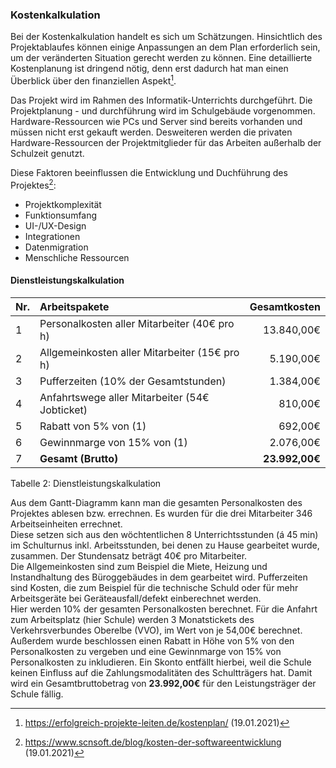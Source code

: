 ﻿### Kostenkalkulation
Bei der Kostenkalkulation handelt es sich um Schätzungen. Hinsichtlich des Projektablaufes können einige Anpassungen an dem Plan erforderlich sein, um der veränderten Situation gerecht werden zu können.
Eine detaillierte Kostenplanung ist dringend nötig, denn erst dadurch hat man einen Überblick über den finanziellen Aspekt[^¹].
 

Das Projekt wird im Rahmen des Informatik-Unterrichts durchgeführt. Die Projektplanung - und durchführung wird im Schulgebäude vorgenommen. Hardware-Ressourcen wie PCs und Server sind bereits vorhanden und müssen nicht erst gekauft werden. Desweiteren werden die privaten Hardware-Ressourcen der Projektmitglieder für das Arbeiten außerhalb der Schulzeit genutzt.

Diese Faktoren beeinflussen die Entwicklung und Duchführung des Projektes[^²]: 

   - Projektkomplexität
   - Funktionsumfang
   - UI-/UX-Design
   - Integrationen
   - Datenmigration
   - Menschliche Ressourcen
    
    
#### Dienstleistungskalkulation

| Nr. | **Arbeitspakete**                              | **Gesamtkosten** |
|-----|:-----------------------------------------------|-----------------:|
| 1   | Personalkosten aller Mitarbeiter (40€ pro h)   | 13.840,00€       |
| 2   | Allgemeinkosten aller Mitarbeiter (15€ pro h)  |  5.190,00€       |
| 3   | Pufferzeiten (10% der Gesamtstunden)           |  1.384,00€       |
| 4   | Anfahrtswege aller Mitarbeiter (54€ Jobticket) |    810,00€       |
| 5   | Rabatt von 5% von (1)                          |    692,00€       |
| 6   | Gewinnmarge von 15% von (1)                    |  2.076,00€       |
| 7   | **Gesamt (Brutto)**                            |**23.992,00€**    |

<figcaption>Tabelle 2: Dienstleistungskalkulation</figcaption>

Aus dem Gantt-Diagramm kann man die gesamten Personalkosten des Projektes ablesen bzw. errechnen. Es wurden für die drei Mitarbeiter 346 Arbeitseinheiten errechnet.                                                              
Diese setzen sich aus den wöchtentlichen 8 Unterrichtsstunden (á 45 min) im Schulturnus inkl. Arbeitsstunden, bei denen zu Hause gearbeitet wurde, zusammen. Der Stundensatz beträgt 40€ pro Mitarbeiter.                                                                                                                                                                                
Die Allgemeinkosten sind zum Beispiel die Miete, Heizung und Instandhaltung des Büroggebäudes in dem gearbeitet wird. Pufferzeiten sind Kosten, die zum Beispiel für die technische Schuld oder für mehr Arbeitsgeräte bei Geräteausfall/defekt einberechnet werden.                                                                                                    
Hier werden 10% der gesamten Personalkosten berechnet. Für die Anfahrt zum Arbeitsplatz (hier Schule) werden 3 Monatstickets des Verkehrsverbundes Oberelbe (VVO), im Wert von je 54,00€ berechnet.                                                                                                                                                                                     
Außerdem wurde beschlossen einen Rabatt in Höhe von 5% von den Personalkosten zu vergeben und eine Gewinnmarge von 15% von Personalkosten zu inkludieren. Ein Skonto entfällt hierbei, weil die Schule keinen Einfluss auf die Zahlungsmodalitäten des Schultträgers hat. Damit wird ein Gesamtbruttobetrag von **23.992,00€** für den Leistungsträger der Schule fällig.


[^¹]: https://erfolgreich-projekte-leiten.de/kostenplan/  (19.01.2021)
[^²]: https://www.scnsoft.de/blog/kosten-der-softwareentwicklung  (19.01.2021)



